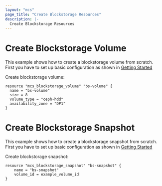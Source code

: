 ```yaml
---
layout: "mcs"
page_title: "Create Blockstorage Resources"
description: |-
  Create Blockstorage Resources
---
```


# Create Blockstorage Volume
This example shows how to create a blockstorage volume from scratch.
First you have to set up basic configuration as shown in [Getting Started](https://registry.terraform.io/providers/MailRuCloudSolutions/mcs/latest/docs/guides/getting_started)

Create blockstorage volume:

```hcl
resource "mcs_blockstorage_volume" "bs-volume" {
  name = "bs-volume"
  size = 8
  volume_type = "ceph-hdd"
  availability_zone = "DP1"
}
```

# Create Blockstorage Snapshot
This example shows how to create a blockstorage snapshot from scratch.
First you have to set up basic configuration as shown in [Getting Started](https://registry.terraform.io/providers/MailRuCloudSolutions/mcs/latest/docs/guides/getting_started)

Create blockstorage snapshot:

```hcl
resource "mcs_blockstorage_snapshot" "bs-snapshot" {
    name = "bs-snapshot"
    volume_id = example_volume_id
}
```

